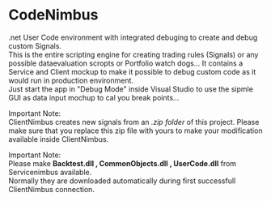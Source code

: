 # CodeNimbus
.net User Code environment with integrated debuging to create and debug custom Signals.  
This is the entire scripting engine for creating trading rules (Signals) or any possible dataevaluation scropts or Portfolio watch dogs... 
It contains a Service and Client mockup to make it possible to debug custom code as it would run in production environment.  
Just start the app in "Debug Mode" inside Visual Studio to use the sipmle GUI as data input mochup to cal you break points...

Important Note:  
ClientNimbus creates new signals from an *.zip folder* of this project.
Please make sure that you replace this zip file with yours to make your modification available inside ClientNimbus.

Important Note:  
Please make **Backtest.dll , CommonObjects.dll , UserCode.dll** from Servicenimbus available.  
Normally they are downloaded automatically during first successfull ClientNimbus connection.
